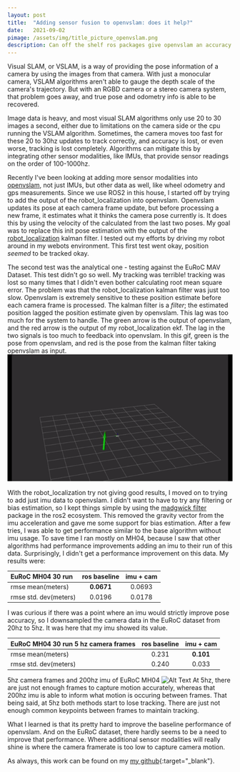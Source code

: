 ```yaml
---
layout: post
title:  "Adding sensor fusion to openvslam: does it help?"
date:   2021-09-02
pimage: /assets/img/title_picture_openvslam.png
description: Can off the shelf ros packages give openvslam an accuracy boost?   
---
```



Visual SLAM, or VSLAM, is a way of providing the pose information of a camera by using the images from that camera. With just a monocular camera, VSLAM algorithms aren't able to gauge the depth scale of the camera's trajectory. But with an RGBD camera or a stereo camera system, that problem goes away, and true pose and odometry info is able to be recovered.

Image data is heavy, and most visual SLAM algorithms only use 20 to 30 images a second, either due to limitations on the camera side or the cpu running the VSLAM algorithm. Sometimes, the camera moves too fast for these 20 to 30hz updates to track correctly, and accuracy is lost, or even worse, tracking is lost completely. Algorithms can mitigate this by integrating other sensor modalities, like IMUs, that provide sensor readings on the order of 100-1000hz.

Recently I've been looking at adding more sensor modalities into [openvslam](https://github.com/OpenVSLAM-Community/openvslam{:target="_blank"}), not just IMUs, but other data as well, like wheel odometry and gps measurements. Since we use ROS2 in this house, I started off by trying to add the output of the robot_localization into openvslam. Openvslam updates its pose at each camera frame update, but before processing a new frame, it estimates what it thinks the camera pose currently is. It does this by using the velocity of the calculated from the last two poses. My goal was to replace this init pose estimation with the output of the [robot_localization](https://github.com/cra-ros-pkg/robot_localization/tree/galactic{:target="_blank"}) kalman filter. I tested out my efforts by driving my robot around in my webots environment. This first test went okay, position _seemed_ to be tracked okay. 

The second test was the analytical one - testing against the EuRoC MAV Dataset. This test didn't go so well. My tracking was terrible! tracking was lost so many times that I didn't even bother calculating root mean square error. The problem was that the robot_localization kalman filter was just too slow. Openvslam is extremely sensitive to these position estimate before each camera frame is processed. The kalman filter is a _filter_; the estimated position lagged the position estimate given by openvslam. This lag was too much for the system to handle. The green arrow is the output of openvslam, and the red arrow is the output of my robot_localization ekf. The lag in the two signals is too much to feedback into openvslam. In this gif, green is the pose from openvslam, and red is the pose from the kalman filter taking openvslam as input.![Alt Text](/assets/gif/lagging_ekf.gif)

With the robot_localization try not giving good results, I moved on to trying to add just imu data to openvslam. I didn't want to have to try any filtering or bias estimation, so I kept things simple by using the [madgwick filter](https://github.com/ccny-ros-pkg/imu_tools/tree/eloquent{:target="_blank"}) package in the ros2 ecosystem. This removed the gravity vector from the imu acceleration and gave me some support for bias estimation. After a few tries, I was able to get performance similar to the base algorithm without imu usage. To save time I ran mostly on MH04, because I saw that other algorithms had performance improvements adding an imu to their run of this data. Surprisingly, I didn't get a performance improvement on this data. My results were:

| EuRoC MH04 30 run     | ros baseline | imu + cam |
| :---                  | :----:       | :---:     |
| rmse mean(meters)     | **0.0671**   | 0.0693    |
| rmse std. dev(meters) | 0.0196       | 0.0178    |

I was curious if there was a point where an imu would strictly improve pose accuracy, so I downsampled the camera data in the EuRoC dataset from 20hz to 5hz. It was here that my imu showed its value. 

| EuRoC MH04 30 run 5 hz camera frames | ros baseline | imu + cam |
| :---                                 | :----:       | :---:     |
| rmse mean(meters)                    | 0.231        | **0.101** |
| rmse std. dev(meters)                | 0.240        | 0.033     |


5hz camera frames and 200hz imu of EuRoC MH04 
![Alt Text](/assets/gif/5hz_movement.gif "5hz camera frames and imu with openvslam")
At 5hz, there are just not enough frames to capture motion accurately, whereas that 200hz imu is able to inform what motion is occuring between frames. That being said, at 5hz both methods start to lose tracking. There are just not enough common keypoints between frames to maintain tracking.


What I learned is that its pretty hard to improve the baseline performance of openvslam. And on the EuRoC dataset, there hardly seems to be a need to improve that performance. Where additional sensor modalities will really shine is where the camera framerate is too low to capture camera motion.


As always, this work can be found on my [my github](https://github.com/Jconn/openvslam_testing){:target="_blank"}. 

